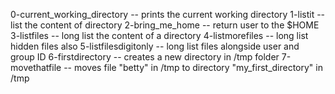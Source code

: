 0-current_working_directory -- prints the current working directory
1-listit -- list the content of directory
2-bring_me_home -- return user to the $HOME
3-listfiles -- long list the content of a directory
4-listmorefiles -- long list hidden files also
5-listfilesdigitonly -- long list files alongside user and group ID
6-firstdirectory -- creates a new directory in /tmp folder
7-movethatfile -- moves file "betty" in /tmp to directory "my_first_directory" in /tmp
